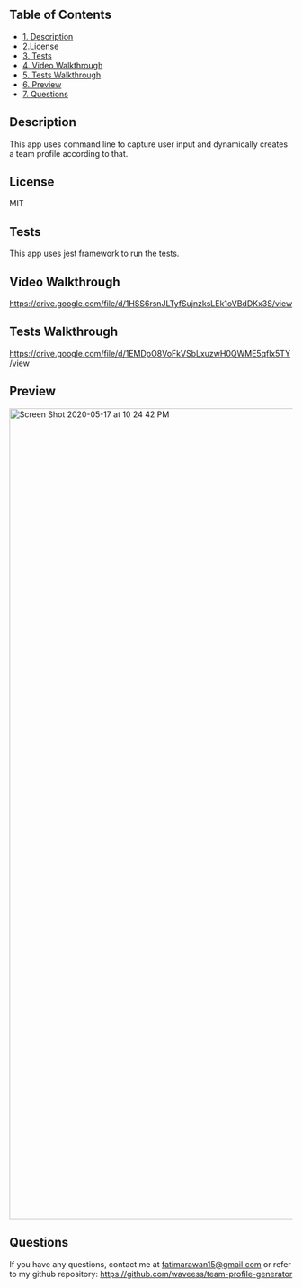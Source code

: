  ## Table of Contents
 
 * [1. Description](#1-description)
 * [2.License](#2license)
 * [3. Tests](#3-tests)
 * [4. Video Walkthrough](#4-video-walkthrough)
 * [5. Tests Walkthrough](#5-tests-walkthrough)
 * [6. Preview](#6-preview)
 * [7. Questions](#7-questions)


##  Description

This app uses command line to capture user input and dynamically creates a team profile according to that.


## License

MIT


##  Tests

This app uses jest framework to run the tests.


##  Video Walkthrough
https://drive.google.com/file/d/1HSS6rsnJLTyfSujnzksLEk1oVBdDKx3S/view


##  Tests Walkthrough
https://drive.google.com/file/d/1EMDpO8VoFkVSbLxuzwH0QWME5qflx5TY/view


##  Preview
<img width="1440" alt="Screen Shot 2020-05-17 at 10 24 42 PM" src="https://user-images.githubusercontent.com/61710672/82177046-4c87cb80-988d-11ea-9384-af4f128f1028.png">




##  Questions
If you have any questions, contact me at fatimarawan15@gmail.com or refer to my github repository: https://github.com/waveess/team-profile-generator

